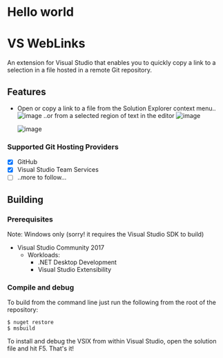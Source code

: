 # Hello world

# VS WebLinks

An extension for Visual Studio that enables you to quickly copy a link to a
selection in a file hosted in a remote Git repository.

## Features

- Open or copy a link to a file from the Solution Explorer context menu..
  ![image](https://user-images.githubusercontent.com/5658207/44086843-d899f03a-9fb5-11e8-8c53-c20ed564e3ff.png)
  ..or from a selected region of text in the editor
  ![image](https://user-images.githubusercontent.com/5658207/43273053-5e4c8f5c-90f3-11e8-9a77-882aa868189c.png)

  ![image](https://user-images.githubusercontent.com/5658207/44086962-29cc2afe-9fb6-11e8-8dd3-6b32d02b75ee.png)

### Supported Git Hosting Providers

- [x] GitHub
- [x] Visual Studio Team Services
- [ ] ..more to follow...

## Building

### Prerequisites

Note: Windows only (sorry! it requires the Visual Studio SDK to build)

- Visual Studio Community 2017
  - Workloads:
    - .NET Desktop Development
    - Visual Studio Extensibility

### Compile and debug

To build from the command line just run the following from the root of the repository:

```
$ nuget restore
$ msbuild
```

To install and debug the VSIX from within Visual Studio, open the solution file and hit F5. That's it!
